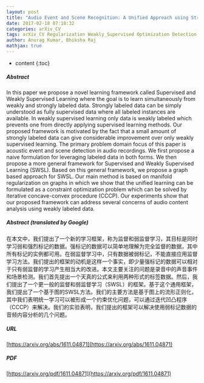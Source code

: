 ```yaml
---
layout: post
title: "Audio Event and Scene Recognition: A Unified Approach using Strongly and Weakly Labeled Data"
date: 2017-02-18 07:18:32
categories: arXiv_CV
tags: arXiv_CV Regularization Weakly_Supervised Optimization Detection Recognition
author: Anurag Kumar, Bhiksha Raj
mathjax: true
---
```


* content
{:toc}

##### Abstract
In this paper we propose a novel learning framework called Supervised and Weakly Supervised Learning where the goal is to learn simultaneously from weakly and strongly labeled data. Strongly labeled data can be simply understood as fully supervised data where all labeled instances are available. In weakly supervised learning only data is weakly labeled which prevents one from directly applying supervised learning methods. Our proposed framework is motivated by the fact that a small amount of strongly labeled data can give considerable improvement over only weakly supervised learning. The primary problem domain focus of this paper is acoustic event and scene detection in audio recordings. We first propose a naive formulation for leveraging labeled data in both forms. We then propose a more general framework for Supervised and Weakly Supervised Learning (SWSL). Based on this general framework, we propose a graph based approach for SWSL. Our main method is based on manifold regularization on graphs in which we show that the unified learning can be formulated as a constraint optimization problem which can be solved by iterative concave-convex procedure (CCCP). Our experiments show that our proposed framework can address several concerns of audio content analysis using weakly labeled data.

##### Abstract (translated by Google)
在本文中，我们提出了一个新的学习框架，称为监督和弱监督学习，其目标是同时学习弱和强烈标记的数据。强标记的数据可以简单地理解为完全监督的数据，其中所有标记的实例都可用。在弱监督学习中，只有数据被弱标记，不能直接应用监督学习方法。我们提出的框架的动机是这样一个事实，即少量强标记的数据可以相对于只有弱监督的学习产生相当大的改进。本文主要关注的问题是录音中的声音事件和场景检测。我们首先提出一个天真的公式来利用两种形式的标签数据。然后，我们提出了一个更一般的监督和弱监督学习（SWSL）的框架。基于这个通用框架，我们提出了一个基于图的SWSL方法。我们的主要方法是基于图上的流形正则化，其中我们表明统一学习可以被形成一个约束优化问题，可以通过迭代凹凸程序（CCCP）来解决。我们的实验表明，我们提出的框架可以解决使用弱标记数据的音频内容分析的几个问题。

##### URL
[https://arxiv.org/abs/1611.04871](https://arxiv.org/abs/1611.04871)

##### PDF
[https://arxiv.org/pdf/1611.04871](https://arxiv.org/pdf/1611.04871)


